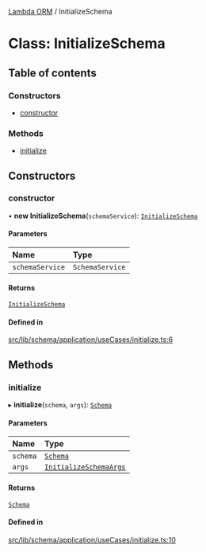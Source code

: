[Lambda ORM](../README.md) / InitializeSchema

# Class: InitializeSchema

## Table of contents

### Constructors

- [constructor](InitializeSchema.md#constructor)

### Methods

- [initialize](InitializeSchema.md#initialize)

## Constructors

### constructor

• **new InitializeSchema**(`schemaService`): [`InitializeSchema`](InitializeSchema.md)

#### Parameters

| Name | Type |
| :------ | :------ |
| `schemaService` | `SchemaService` |

#### Returns

[`InitializeSchema`](InitializeSchema.md)

#### Defined in

[src/lib/schema/application/useCases/initialize.ts:6](https://github.com/lambda-orm/lambdaorm-base/blob/607e1fafed50a330f31ab43c22ecec31e40b455d/src/lib/schema/application/useCases/initialize.ts#L6)

## Methods

### initialize

▸ **initialize**(`schema`, `args`): [`Schema`](../interfaces/Schema.md)

#### Parameters

| Name | Type |
| :------ | :------ |
| `schema` | [`Schema`](../interfaces/Schema.md) |
| `args` | [`InitializeSchemaArgs`](../interfaces/InitializeSchemaArgs.md) |

#### Returns

[`Schema`](../interfaces/Schema.md)

#### Defined in

[src/lib/schema/application/useCases/initialize.ts:10](https://github.com/lambda-orm/lambdaorm-base/blob/607e1fafed50a330f31ab43c22ecec31e40b455d/src/lib/schema/application/useCases/initialize.ts#L10)
